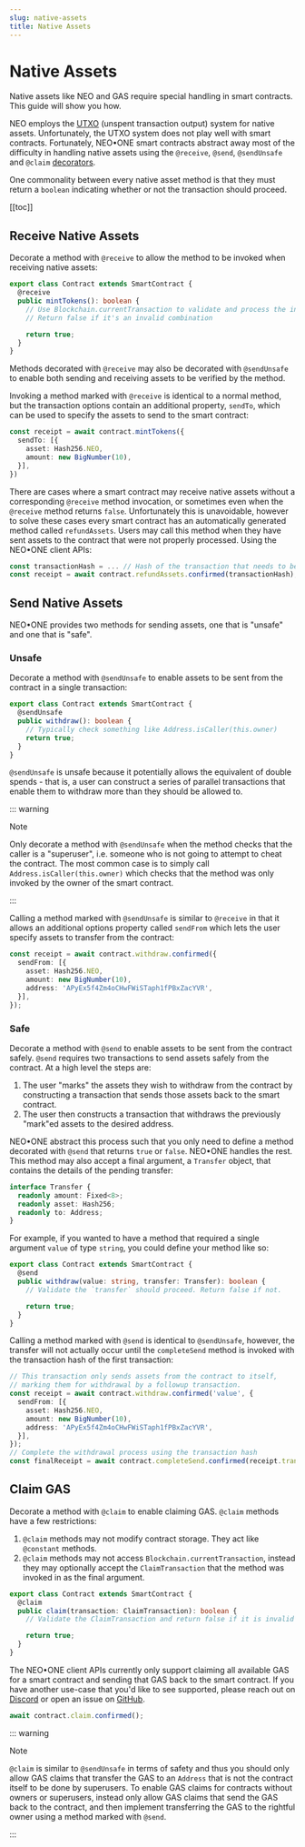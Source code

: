 ```yaml
---
slug: native-assets
title: Native Assets
---
```

# Native Assets

Native assets like NEO and GAS require special handling in smart contracts. This guide will show you how.

NEO employs the [UTXO](https://en.wikipedia.org/wiki/Unspent_transaction_output) (unspent transaction output) system for native assets. Unfortunately, the UTXO system does not play well with smart contracts. Fortunately, NEO•ONE smart contracts abstract away most of the difficulty in handling native assets using the `@receive`, `@send`, `@sendUnsafe` and `@claim` [decorators](https://www.typescriptlang.org/docs/handbook/decorators.html).

One commonality between every native asset method is that they must return a `boolean` indicating whether or not the transaction should proceed.

[[toc]]

## Receive Native Assets

Decorate a method with `@receive` to allow the method to be invoked when receiving native assets:

```typescript
export class Contract extends SmartContract {
  @receive
  public mintTokens(): boolean {
    // Use Blockchain.currentTransaction to validate and process the inputs/outputs.
    // Return false if it's an invalid combination

    return true;
  }
}
```

Methods decorated with `@receive` may also be decorated with `@sendUnsafe` to enable both sending and receiving assets to be verified by the method.

Invoking a method marked with `@receive` is identical to a normal method, but the transaction options contain an additional property, `sendTo`, which can be used to specify the assets to send to the smart contract:

```typescript
const receipt = await contract.mintTokens({
  sendTo: [{
    asset: Hash256.NEO,
    amount: new BigNumber(10),
  }],
})
```

There are cases where a smart contract may receive native assets without a corresponding `@receive` method invocation, or sometimes even when the `@receive` method returns `false`. Unfortunately this is unavoidable, however to solve these cases every smart contract has an automatically generated method called `refundAssets`. Users may call this method when they have sent assets to the contract that were not properly processed. Using the NEO•ONE client APIs:

```typescript
const transactionHash = ... // Hash of the transaction that needs to be refunded
const receipt = await contract.refundAssets.confirmed(transactionHash);
```

## Send Native Assets

NEO•ONE provides two methods for sending assets, one that is "unsafe" and one that is "safe".

### Unsafe

Decorate a method with `@sendUnsafe` to enable assets to be sent from the contract in a single transaction:

```typescript
export class Contract extends SmartContract {
  @sendUnsafe
  public withdraw(): boolean {
    // Typically check something like Address.isCaller(this.owner)
    return true;
  }
}
```

`@sendUnsafe` is unsafe because it potentially allows the equivalent of double spends - that is, a user can construct a series of parallel transactions that enable them to withdraw more than they should be allowed to.

::: warning

Note

Only decorate a method with `@sendUnsafe` when the method checks that the caller is a "superuser", i.e. someone who is not going to attempt to cheat the contract. The most common case is to simply call `Address.isCaller(this.owner)` which checks that the method was only invoked by the owner of the smart contract.

:::

Calling a method marked with `@sendUnsafe` is similar to `@receive` in that it allows an additional options property called `sendFrom` which lets the user specify assets to transfer from the contract:

```typescript
const receipt = await contract.withdraw.confirmed({
  sendFrom: [{
    asset: Hash256.NEO,
    amount: new BigNumber(10),
    address: 'APyEx5f4Zm4oCHwFWiSTaph1fPBxZacYVR',
  }],
});
```

### Safe

Decorate a method with `@send` to enable assets to be sent from the contract safely. `@send` requires two transactions to send assets safely from the contract. At a high level the steps are:

  1. The user "marks" the assets they wish to withdraw from the contract by constructing a transaction that sends those assets back to the smart contract.
  2. The user then constructs a transaction that withdraws the previously "mark"ed assets to the desired address.

NEO•ONE abstract this process such that you only need to define a method decorated with `@send` that returns `true` or `false`. NEO•ONE handles the rest. This method may also accept a final argument, a `Transfer` object, that contains the details of the pending transfer:

```typescript
interface Transfer {
  readonly amount: Fixed<8>;
  readonly asset: Hash256;
  readonly to: Address;
}
```

For example, if you wanted to have a method that required a single argument `value` of type `string`, you could define your method like so:

```typescript
export class Contract extends SmartContract {
  @send
  public withdraw(value: string, transfer: Transfer): boolean {
    // Validate the `transfer` should proceed. Return false if not.

    return true;
  }
}
```

Calling a method marked with `@send` is identical to `@sendUnsafe`, however, the transfer will not actually occur until the `completeSend` method is invoked with the transaction hash of the first transaction:

```typescript
// This transaction only sends assets from the contract to itself,
// marking them for withdrawal by a followup transaction.
const receipt = await contract.withdraw.confirmed('value', {
  sendFrom: [{
    asset: Hash256.NEO,
    amount: new BigNumber(10),
    address: 'APyEx5f4Zm4oCHwFWiSTaph1fPBxZacYVR',
  }],
});
// Complete the withdrawal process using the transaction hash
const finalReceipt = await contract.completeSend.confirmed(receipt.transaction.hash);
```

## Claim GAS

Decorate a method with `@claim` to enable claiming GAS. `@claim` methods have a few restrictions:

  1. `@claim` methods may not modify contract storage. They act like `@constant` methods.
  2. `@claim` methods may not access `Blockchain.currentTransaction`, instead they may optionally accept the `ClaimTransaction` that the method was invoked in as the final argument.

```typescript
export class Contract extends SmartContract {
  @claim
  public claim(transaction: ClaimTransaction): boolean {
    // Validate the ClaimTransaction and return false if it is invalid

    return true;
  }
}
```

The NEO•ONE client APIs currently only support claiming all available GAS for a smart contract and sending that GAS back to the smart contract. If you have another use-case that you'd like to see supported, please reach out on [Discord](https://discordapp.com/invite/S86PqDE) or open an issue on [GitHub](https://github.com/neo-one-suite/neo-one/issues/new).

```typescript
await contract.claim.confirmed();
```

::: warning

Note

`@claim` is similar to `@sendUnsafe` in terms of safety and thus you should only allow GAS claims that transfer the GAS to an `Address` that is not the contract itself to be done by superusers. To enable GAS claims for contracts without owners or superusers, instead only allow GAS claims that send the GAS back to the contract, and then implement transferring the GAS to the rightful owner using a method marked with `@send`.

:::
